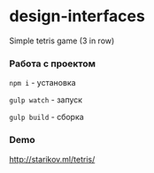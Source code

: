 # design-interfaces
Simple tetris game (3 in row)


### Работа с проектом
```npm i``` - установка

```gulp watch``` - запуск

```gulp build``` - сборка

### Demo
http://starikov.ml/tetris/
